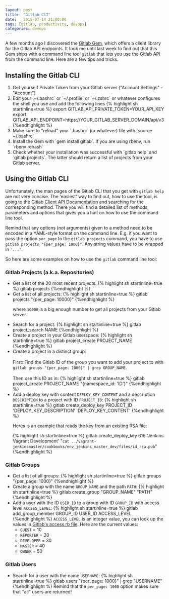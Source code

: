 ```yaml
---
layout: post
title:  "Gitlab CLI"
date:   2015-07-14 21:00:00
tags: [gitlab, productivity, devops]
categories: devops
---
```


A few months ago I discovered the  [Gitlab Gem](https://github.com/NARKOZ/gitlab), which offers a client library for the Gitlab API endpoints. It took me until last week to find out that this Gem ships with a command line tool `gitlab` that lets you use the Gitlab API from the command line. Here are a few tips and tricks.

Installing the Gitlab CLI
-------------------------

<ol>
<li>Get yourself Private Token from your Gitlab server ("Account Settings" - "Account")</li>

<li>Edit your `~/.bashrc` or `~/.profile` or `~/.zshrc` or whatever configures the shell you use and add the following lines
{% highlight sh startinline=true %}
export GITLAB_API_PRIVATE_TOKEN=YOUR_API_KEY
export GITLAB_API_ENDPOINT=https://YOUR_GITLAB_SERVER_DOMAIN/api/v3
{%endhighlight %}
</li>

<li>Make sure to "reload" your `.bashrc` (or whatever) file with `source ~/.bashrc`</li>

<li>Install the Gem with `gem install gitlab`. If you are using rbenv, run `rbenv rehash`</li>

<li>Check whether your installation was successful with `gitlab help` and `gitlab projects`. The latter should return a list of projects from your Gitlab server.</li>
</ol>


Using the Gitlab CLI
--------------------

Unfortunately, the man pages of the Gitlab CLI that you get with `gitlab help` are not very concise. The 'easiest' way to find out, how to use the tool, is going to the [Gitlab Client API Documentation](http://www.rubydoc.info/gems/gitlab/Gitlab/Client/) and searching for the corresponding method. There you will find a detailed list of methods, parameters and options that gives you a hint on how to use the command line tool.

Remind that any options (not arguments) given to a method need to be encoded in a YAML-style format on the command line. E.g. if you want to pass the option `per_page` to the `gitlab projects` command, you have to use `gitlab projects "{per_page: 1000}"`. Any string values have to be wrapped in `'...'`.

So here are some examples on how to use the `gitlab` command line tool:

### Gitlab Projects (a.k.a. Repositories)

<ul>

<li>Get a list of the 20 most recent projects:
{% highlight sh startinline=true %}
gitlab projects
{%endhighlight %}
</li>

<li>Get a list of all projects:
{% highlight sh startinline=true %}
gitlab projects "{per_page: 10000}"
{%endhighlight %}

where `10000` is a big enough number to get all projects from your Gitlab server.
</li>

<li>Search for a project:
{% highlight sh startinline=true %}
gitlab project_search NAME
{%endhighlight %}
</li>


<li>Create a project in your Gitlab userspace:
{% highlight sh startinline=true %}
gitlab project_create PROJECT_NAME
{%endhighlight %}
</li>

<li>
Create a project in a distinct group:
<br><br>
First: Find the Gitlab ID of the group you want to add your project to with <br>	<code>gitlab groups "{per_page: 1000}" | grep GROUP_NAME</code>.<br><br> Then use this ID as in:
{% highlight sh startinline=true %}
gitlab project_create PROJECT_NAME "{namespace_id: 'ID'}"
{%endhighlight %}
</li>

<li>Add a deploy key with content <code>DEPLOY_KEY_CONTENT</code> and a description <code>DESCRIPTION</code> to a project with ID <code>PROJECT_ID</code>:
{% highlight sh startinline=true %}
gitlab create_deploy_key PROJECT_ID 'DEPLOY_KEY_DESCRIPTION' 'DEPLOY_KEY_CONTENT'
{%endhighlight %}

Heres is an example that reads the key from an existing RSA file:

{% highlight sh startinline=true %}
gitlab create_deploy_key 616 'Jenkins Vagrant Development' "`cat ../vagrant-jenkinsmaster/cookbooks/env_jenkins_master_dev/files/id_rsa.pub`"
{%endhighlight %}
</li>

</ul>


### Gitlab Groups

<ul>
<li>Get a list of all groups:
{% highlight sh startinline=true %}
gitlab groups "{per_page: 1000}"
{%endhighlight %}
</li>

<li> Create a group with the name <code>GROUP_NAME</code> and the path <code>PATH</code>:
{% highlight sh startinline=true %}
gitlab create_group "GROUP_NAME" "PATH"
{%endhighlight %}
</li>

<li> Add a user with the ID <code>USER_ID</code> to a group with ID <code>GROUP_ID</code> with access level <code>ACCESS_LEVEL</code>:
{% highlight sh startinline=true %}
gitlab add_group_member GROUP_ID USER_ID ACCESS_LEVEL
{%endhighlight %}
<code>ACCESS_LEVEL</code> is an integer value, you can look up the values in <a href="https://github.com/gitlabhq/gitlabhq/blob/master/lib/gitlab/access.rb">Gitlab's access.rb file</a>.
Here are the current values:
<ul>
<li> <code>GUEST</code> = 10 </li>
<li> <code>REPORTER</code> = 20 </li>
<li> <code>DEVELOPER</code> = 30 </li>
<li> <code>MASTER</code> = 40 </li>
<li> <code>OWNER</code> = 50 </li>
</ul>
</li>
</ul>

### Gitlab Users

<ul>
<li> Search for a user with the name <code>USERNAME</code>:
{% highlight sh startinline=true %}
gitlab users "{per_page: 1000}" | grep "USERNAME"
{%endhighlight %}
Remind that the <code>per_page: 1000</code> option makes sure that "all" users are returned!
</li>
</ul>
